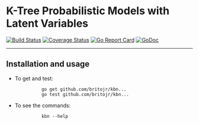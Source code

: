 # K-Tree Probabilistic Models with Latent Variables

[![Build Status](https://travis-ci.org/britojr/kbn.svg?branch=master)](https://travis-ci.org/britojr/kbn)
[![Coverage Status](https://coveralls.io/repos/github/britojr/kbn/badge.svg?branch=master)](https://coveralls.io/github/britojr/kbn?branch=master)
[![Go Report Card](https://goreportcard.com/badge/github.com/britojr/kbn)](https://goreportcard.com/report/github.com/britojr/kbn)
[![GoDoc](https://godoc.org/github.com/britojr/kbn?status.svg)](http://godoc.org/github.com/britojr/kbn)

___

## Installation and usage

* To get and test:

                go get github.com/britojr/kbn...
                go test github.com/britojr/kbn...

* To see the commands:

                kbn --help
